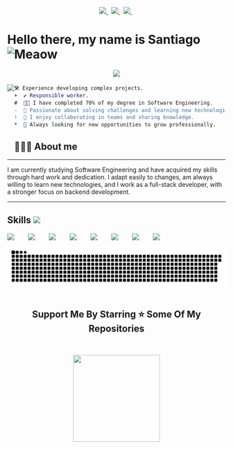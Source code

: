 <!-- If you enjoyed this, please consider giving a star to the repository on my GitHub profile. -->

  <!-- Welcome -->


<p align="center">
  <a href="https://www.linkedin.com/in/santiago-morillo-406388381/">
   <img src="https://img.icons8.com/color/48/000000/linkedin.png" width="3.5%"/>
    </a><span>&nbsp;</span>
  <a href="https://www.instagram.com/santiagomorillodev/">
    <img src="https://img.icons8.com/fluent/48/000000/instagram-new.png" width="3.5%"/>
  </a><span>&nbsp;</span>
  <a href="mailto:santiagomorillodev@gmail.com">
    <img src="https://img.icons8.com/fluent/48/000000/gmail.png" width="3.5%"/>
  </a><span>&nbsp;</span>
</p>


# Hello there, my name is Santiago <img src="https://i.imgur.com/veZrcC7.gif" alt="Meaow" width="50" />

  <!-- Typing Text -->
<p align="center">
  <img src="https://readme-typing-svg.herokuapp.com?font=ROBOT&duration=2500&size=20&color=39FF14&background=000000&center=true&vCenter=true&width=490&lines=%3E+I'm+a+Full+Stack+Developer.">
</p>

  <!-- Profile Picture -->
<img align="left" height="150" src="https://i.giphy.com/media/v1.Y2lkPTc5MGI3NjExNjV4N2FrZnM1dmxoMTF3ZGdodzY5aXRjODhhc24yaW90Y3hhZ2I4OSZlcD12MV9pbnRlcm5hbF9naWZfYnlfaWQmY3Q9Zw/QDjpIL6oNCVZ4qzGs7/giphy.webp"/>

  <!-- Description -->
  
```diff
🛠️ Experience developing complex projects.
+  ✔️ Responsible worker.
#  👨‍💻 I have completed 70% of my degree in Software Engineering.
-  🧩 Passionate about solving challenges and learning new technologies.
!  🚀 I enjoy collaborating in teams and sharing knowledge.
*  🔎 Always looking for new opportunities to grow professionally.
```

<h2>👨🏻‍💻 About me</h2>
<hr>
<p>
I am currently studying Software Engineering and have acquired my skills through hard work and dedication. I adapt easily to changes, am always willing to learn new technologies, and I work as a full-stack developer, with a stronger focus on backend development.
</p>

  <!-- Skills and Tools-->
---

## Skills <img src="https://media2.giphy.com/media/QssGEmpkyEOhBCb7e1/giphy.gif?cid=ecf05e47a0n3gi1bfqntqmob8g9aid1oyj2wr3ds3mg700bl&rid=giphy.gif" width=32px>

<!-- Programming Languages -->

<div style="display: flex; gap: 16px; flex-wrap: wrap;">
  <img src="https://cdn.jsdelivr.net/gh/devicons/devicon/icons/html5/html5-original.svg" width="32"/>
  <img src="https://cdn.jsdelivr.net/gh/devicons/devicon/icons/css3/css3-original.svg" width="32"/>
  <img src="https://cdn.jsdelivr.net/gh/devicons/devicon/icons/javascript/javascript-original.svg" width="32"/>
  <img src="https://cdn.jsdelivr.net/gh/devicons/devicon/icons/react/react-original.svg" width="32"/>
  <img src="https://cdn.jsdelivr.net/gh/devicons/devicon/icons/python/python-original.svg" width="32"/>
  <img src="https://cdn.jsdelivr.net/gh/devicons/devicon/icons/fastapi/fastapi-original.svg" width="32"/>
  <img src="https://cdn.jsdelivr.net/gh/devicons/devicon/icons/postgresql/postgresql-original.svg" width="32"/>
  <img src="https://cdn.jsdelivr.net/gh/simple-icons/simple-icons/icons/postman.svg" width="32"/>
</div>
<!-- Tools and Platforms -->

![snake gif](https://github.com/TekyaygilFethi/TekyaygilFethi/blob/output/github-contribution-grid-snake.svg)


<h2 align='center'>Support Me By Starring ⭐ Some Of My Repositories</h2>
<br>
<p align='center'>
<img src="https://media.giphy.com/media/O51MQ3DduOcGW6ofR3/giphy.gif" width="200" height="200" frameBorder="0" class="giphy-embed" allowFullScreen></img></p>
<br>


